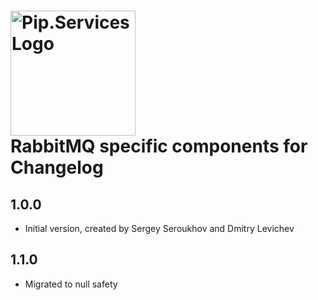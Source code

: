# <img src="https://uploads-ssl.webflow.com/5ea5d3315186cf5ec60c3ee4/5edf1c94ce4c859f2b188094_logo.svg" alt="Pip.Services Logo" width="200"> <br/> RabbitMQ specific components for Changelog

## 1.0.0

- Initial version, created by Sergey Seroukhov and Dmitry Levichev

## 1.1.0

- Migrated to null safety